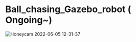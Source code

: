 # Ball_chasing_Gazebo_robot ( Ongoing~)
![Honeycam 2022-06-05 12-31-37](https://user-images.githubusercontent.com/81784631/172033918-33ba0f2f-ccb0-4389-a9c8-aa5fa9f809a6.gif)

